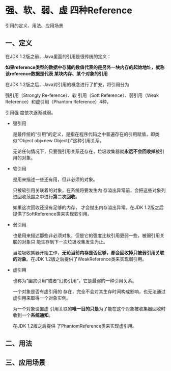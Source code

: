 

# 强、软、弱、虚 四种Reference

引用的定义、用法、应用场景

## 一、定义

在JDK 1.2版之前，Java里面的引用是很传统的定义： 

**如果reference类型的数据中存储的数值代表的是另外一块内存的起始地址，就称该reference数据是代表 某块内存、某个对象的引用**



在JDK 1.2版之后，Java对引用的概念进行了扩充，将引用分为

强引用（Strongly Re-ference）、软 引用（Soft Reference）、弱引用（Weak Reference）和虚引用（Phantom Reference）4种，

引用强 度依次逐渐减弱。



- 强引用

  是最传统的“引用”的定义，是指在程序代码之中普遍存在的引用赋值，即类似“Object obj=new Object()”这种引用关系。

  无论任何情况下，只要强引用关系还存在，垃圾收集器就**永远不会回收掉**被引用的对象。 

- 软引用

  是用来描述一些还有用，但非必须的对象。

  只被软引用关联着的对象，在系统将要发生内 存溢出异常前，会把这些对象列进回收范围之中进行**第二次回收**。

  如果这次回收还没有足够的内存， 才会抛出内存溢出异常。在JDK 1.2版之后提供了SoftReference类来实现软引用。 

- 弱引用

  也是用来描述那些非必须对象，但是它的强度比软引用更弱一些，被弱引用关联的对象只 能生存到下一次垃圾收集发生为止。

  当垃圾收集器开始工作，**无论当前内存是否足够，都会回收掉只被弱引用关联的对象**。在JDK 1.2版之后提供了WeakReference类来实现弱引用。 

- 虚引用

  也称为“幽灵引用”或者“幻影引用”，它是最弱的一种引用关系。

  一个对象是否有虚引用的 存在，完全不会对其生存时间构成影响，也无法通过虚引用来取得一个对象实例。

  为一个对象设置虚 引用关联的**唯一目的只是**为了能在这个对象被收集器回收时收到一个**系统通知**。

  在JDK 1.2版之后提供 了PhantomReference类来实现虚引用。



## 二、用法



## 三、应用场景







